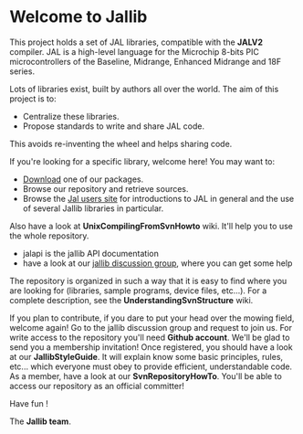 # Welcome to **Jallib** 

This project holds a set of JAL libraries, compatible with the **JALV2** compiler. 
JAL is a high-level language for the Microchip 8-bits PIC microcontrollers of the
Baseline, Midrange, Enhanced Midrange and 18F series.

Lots of libraries exist, built by authors all over the world. The aim of this project is to:
 * Centralize these libraries.
 * Propose standards to write and share JAL code.

This avoids re-inventing the wheel and helps sharing code.

If you're looking for a specific library, welcome here! You may want to:
 * [Download](http://www.justanotherlanguage.org/downloads) one of our packages.
 * Browse our repository and retrieve sources. 
 * Browse the [Jal users site](http://www.justanotherlanguage.org) for introductions to JAL
in general and the use of several Jallib libraries in particular.

Also have a look at **UnixCompilingFromSvnHowto** wiki. It'll help you to use the whole repository.
 * jalapi is the jallib API documentation
 * have a look at our [jallib discussion group](https://groups.google.com/forum/#!forum/jallib),
where you can get some help 

The repository is organized in such a way that it is easy to find where you are looking for
(libraries, sample programs, device files, etc...). 
For a complete description, see the **UnderstandingSvnStructure** wiki.

If you plan to contribute, if you dare to put your head over the mowing field, welcome again! 
Go to the jallib discussion group and request to join us. 
For write access to the repository you'll need **Github account**. 
We'll be glad to send you a membership invitation! 
Once registered, you should have a look at our **JallibStyleGuide**. 
It will explain know some basic principles, rules, etc... 
which everyone must obey to provide efficient, understandable code. 
As a member, have a look at our **SvnRepositoryHowTo**. 
You'll be able to access our repository as an official committer!

Have fun !

The **Jallib team**. 
